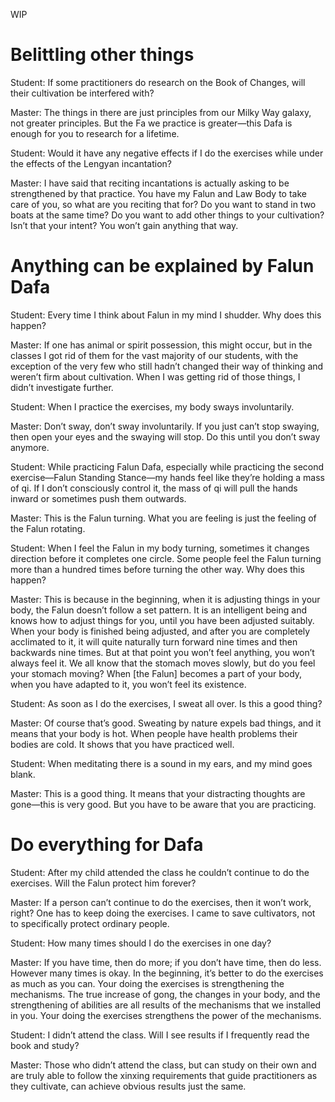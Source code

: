 WIP

# Belittling other things
Student: If some practitioners do research on the Book of Changes, will their cultivation be interfered with?

Master: The things in there are just principles from our Milky Way galaxy, not greater principles. But the Fa we practice is greater—this Dafa is enough for you to research for a lifetime.

Student: Would it have any negative effects if I do the exercises while under the effects of the Lengyan incantation?

Master: I have said that reciting incantations is actually asking to be strengthened by that practice. You have my Falun and Law Body to take care of you, so what are you reciting that for? Do you want to stand in two boats at the same time? Do you want to add other things to your cultivation? Isn’t that your intent? You won’t gain anything that way.


# Anything can be explained by Falun Dafa
Student: Every time I think about Falun in my mind I shudder. Why does this happen?

Master: If one has animal or spirit possession, this might occur, but in the classes I got rid of them for the vast majority of our students, with the exception of the very few who still hadn’t changed their way of thinking and weren’t firm about cultivation. When I was getting rid of those things, I didn’t investigate further.

Student: When I practice the exercises, my body sways involuntarily.

Master: Don’t sway, don’t sway involuntarily. If you just can’t stop swaying, then open your eyes and the swaying will stop. Do this until you don’t sway anymore.

Student: While practicing Falun Dafa, especially while practicing the second exercise—Falun Standing Stance—my hands feel like they’re holding a mass of qi. If I don’t consciously control it, the mass of qi will pull the hands inward or sometimes push them outwards.

Master: This is the Falun turning. What you are feeling is just the feeling of the Falun rotating.

Student: When I feel the Falun in my body turning, sometimes it changes direction before it completes one circle. Some people feel the Falun turning more than a hundred times before turning the other way. Why does this happen?

Master: This is because in the beginning, when it is adjusting things in your body, the Falun doesn’t follow a set pattern. It is an intelligent being and knows how to adjust things for you, until you have been adjusted suitably. When your body is finished being adjusted, and after you are completely acclimated to it, it will quite naturally turn forward nine times and then backwards nine times. But at that point you won’t feel anything, you won’t always feel it. We all know that the stomach moves slowly, but do you feel your stomach moving? When [the Falun] becomes a part of your body, when you have adapted to it, you won’t feel its existence.

Student: As soon as I do the exercises, I sweat all over. Is this a good thing?

Master: Of course that’s good. Sweating by nature expels bad things, and it means that your body is hot. When people have health problems their bodies are cold. It shows that you have practiced well.

Student: When meditating there is a sound in my ears, and my mind goes blank.

Master: This is a good thing. It means that your distracting thoughts are gone—this is very good. But you have to be aware that you are practicing.

# Do everything for Dafa
Student: After my child attended the class he couldn’t continue to do the exercises. Will the Falun protect him forever?

Master: If a person can’t continue to do the exercises, then it won’t work, right? One has to keep doing the exercises. I came to save cultivators, not to specifically protect ordinary people.

Student: How many times should I do the exercises in one day?

Master: If you have time, then do more; if you don’t have time, then do less. However many times is okay. In the beginning, it’s better to do the exercises as much as you can. Your doing the exercises is strengthening the mechanisms. The true increase of gong, the changes in your body, and the strengthening of abilities are all results of the mechanisms that we installed in you. Your doing the exercises strengthens the power of the mechanisms.

Student: I didn’t attend the class. Will I see results if I frequently read the book and study?

Master: Those who didn’t attend the class, but can study on their own and are truly able to follow the xinxing requirements that guide practitioners as they cultivate, can achieve obvious results just the same.
